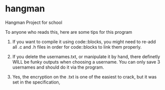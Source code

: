 # hangman
Hangman Project for school


To anyone who reads this, here are some tips for this program

1.  If you want to compile it using code::blocks, you might need to re-add all .c and 
    .h files in order for code::blocks to link them properly.
    
2.  If you delete the usernames.txt, or manipulate it by hand, there definetly WILL be
    funky outputs when choosing a username. You can only save 3 usernames and should do it
    via the program.
    
3.  Yes, the encryption on the .txt is one of the easiest to crack, but it was set in the specification,
 
